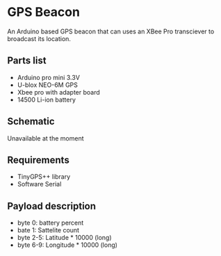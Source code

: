 # GPS Beacon

An Arduino based GPS beacon that can uses an XBee Pro transciever to broadcast its location.

## Parts list
* Arduino pro mini 3.3V
* U-blox NEO-6M GPS
* Xbee pro with adapter board
* 14500 Li-ion battery

## Schematic
Unavailable at the moment

## Requirements
* TinyGPS++ library
* Software Serial

## Payload description

* byte 0: battery percent
* bate 1: Sattelite count
* byte 2-5: Latitude * 10000 (long)
* byte 6-9: Longitude * 10000 (long)

